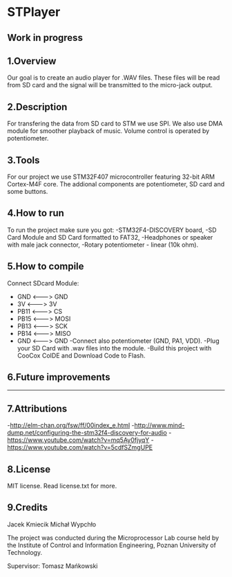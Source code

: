 # STPlayer

## Work in progress

## 1.Overview
Our goal is to create an audio player for .WAV files. These files will be read from SD card and the signal will be transmitted to the micro-jack output.

## 2.Description
For transfering the data from SD card to STM we use SPI. We also use DMA module for smoother playback of music. Volume control is operated by potentiometer.

## 3.Tools
For our project we use STM32F407 microcontroller featuring 32-bit ARM Cortex-M4F core. The addional components are potentiometer, SD card and some buttons.

## 4.How to run
To run the project make sure you got:
-STM32F4-DISCOVERY board,
-SD Card Module and SD Card formatted to FAT32,
-Headphones or speaker with male jack connector,
-Rotary potentiometer - linear (10k ohm).

## 5.How to compile
Connect SDcard Module:
-   GND  <---> GND
-   3V   <---> 3V
-   PB11 <---> CS
-   PB15 <---> MOSI
-   PB13 <---> SCK
-   PB14 <---> MISO
-   GND  <---> GND
-Connect also potentiometer (GND, PA1, VDD).
-Plug your SD Card with .wav files into the module.
-Build this project with CooCox CoIDE and Download Code to Flash.

## 6.Future improvements
------------------------

## 7.Attributions
-http://elm-chan.org/fsw/ff/00index_e.html
-http://www.mind-dump.net/configuring-the-stm32f4-discovery-for-audio
-https://www.youtube.com/watch?v=mq5Ay0fjyqY
-https://www.youtube.com/watch?v=5cdfSZmgUPE

## 8.License
MIT license. Read license.txt for more.

## 9.Credits
Jacek Kmiecik
Michał Wypchło

The project was conducted during the Microprocessor Lab course held by the Institute of Control and Information Engineering, Poznan University of Technology.

Supervisor: Tomasz Mańkowski

